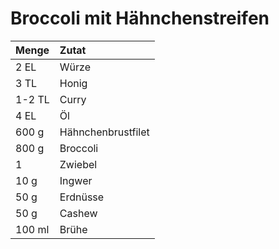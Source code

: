# Broccoli mit Hähnchenstreifen

| Menge        | Zutat           |
|:------------- |:-------------|
|2 EL | Würze |
|3 TL | Honig|
|1-2 TL | Curry|
|4 EL | Öl|
|600 g | Hähnchenbrustfilet|
|800 g | Broccoli|
|1 | Zwiebel|
|10 g | Ingwer|
|50 g | Erdnüsse|
|50 g | Cashew|
|100 ml | Brühe|

